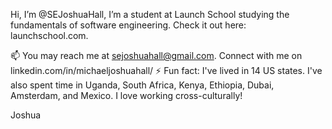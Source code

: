 Hi, I’m @SEJoshuaHall,
I’m a student at Launch School studying the fundamentals of software engineering. Check it out here: launchschool.com.

📫 You may reach me at sejoshuahall@gmail.com. Connect with me on linkedin.com/in/michaeljoshuahall/
⚡ Fun fact: I've lived in 14 US states. I've also spent time in Uganda, South Africa, Kenya, Ethiopia, Dubai, Amsterdam, and Mexico. I love working cross-culturally!

Joshua
